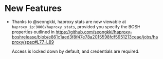 # New Features

- Thanks to @seongkki, haproxy stats are now viewable
  at `haproxy_ip:9000/haproxy_stats`, provided you specify the
  BOSH properties outlined in https://github.com/seongkki/haproxy-boshrelease/blob/e861c1aed3f8f47e78a2015598fdf5951213ceae/jobs/haproxy/spec#L77-L89

  Access is locked down by default, and credentials are required.
